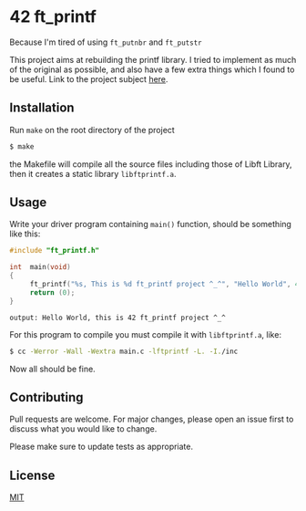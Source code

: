 # 42 ft_printf

Because I'm tired of using `ft_putnbr` and `ft_putstr`

This project aims at rebuilding the printf library. I tried to implement as much of the original as possible, and also have a few extra things which I found to be useful. Link to the project subject [here](https://cdn.intra.42.fr/pdf/pdf/1807/ft_printf.en.pdf).

## Installation

Run `make` on the root directory of the project

```bash
$ make 
```
the Makefile will compile all the source files including those of Libft Library, then it creates a static library `libftprintf.a`.

## Usage
Write your driver program containing `main()` function, should be something like this:

```c
#include "ft_printf.h"

int  main(void)
{
     ft_printf("%s, This is %d ft_printf project ^_^", "Hello World", 42);
     return (0);
}
```
`output: Hello World, this is 42 ft_printf project ^_^`

For this program to compile you must compile it with `libftprintf.a`, like: 
```bash
$ cc -Werror -Wall -Wextra main.c -lftprintf -L. -I./inc
```
Now all should be fine.

## Contributing
Pull requests are welcome. For major changes, please open an issue first to discuss what you would like to change.

Please make sure to update tests as appropriate.

## License
[MIT](https://choosealicense.com/licenses/mit/)
